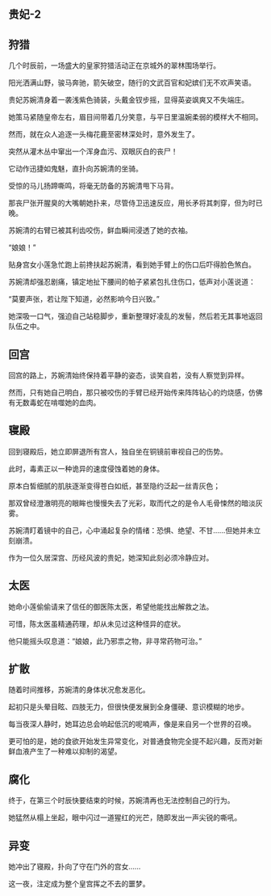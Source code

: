## 贵妃-2

## 狩猎

几个时辰前，一场盛大的皇家狩猎活动正在京城外的翠林围场举行。

阳光洒满山野，骏马奔驰，箭矢破空，随行的文武百官和妃嫔们无不欢声笑语。

贵妃苏婉清身着一袭浅紫色骑装，头戴金钗步摇，显得英姿飒爽又不失端庄。

她策马紧随皇帝左右，眉目间带着几分笑意，与平日里温婉柔弱的模样大不相同。

然而，就在众人追逐一头梅花鹿至密林深处时，意外发生了。

突然从灌木丛中窜出一个浑身血污、双眼灰白的丧尸！

它动作迅捷如鬼魅，直扑向苏婉清的坐骑。

受惊的马儿扬蹄嘶鸣，将毫无防备的苏婉清甩下马背。

那丧尸张开腥臭的大嘴朝她扑来，尽管侍卫迅速反应，用长矛将其刺穿，但为时已晚。

苏婉清的右臂已被其利齿咬伤，鲜血瞬间浸透了她的衣袖。

“娘娘！”

贴身宫女小莲急忙跑上前搀扶起苏婉清，看到她手臂上的伤口后吓得脸色煞白。

苏婉清却强忍剧痛，镇定地扯下腰间的帕子紧紧包扎住伤口，低声对小莲说道：

“莫要声张，若让陛下知道，必然影响今日兴致。”

她深吸一口气，强迫自己站稳脚步，重新整理好凌乱的发髻，然后若无其事地返回队伍之中。

## 回宫

回宫的路上，苏婉清始终保持着平静的姿态，谈笑自若，没有人察觉到异样。

然而，只有她自己明白，那只被咬伤的手臂已经开始传来阵阵钻心的灼烧感，仿佛有无数毒蛇在啃噬她的血肉。


## 寝殿  

回到寝殿后，她立即屏退所有宫人，独自坐在铜镜前审视自己的伤势。

此时，毒素正以一种诡异的速度侵蚀着她的身体。

原本白皙细腻的肌肤逐渐变得苍白如纸，甚至隐约泛起一丝青灰色；

那双曾经澄澈明亮的眼眸也慢慢失去了光彩，取而代之的是令人毛骨悚然的暗淡灰雾。

苏婉清盯着镜中的自己，心中涌起复杂的情绪：恐惧、绝望、不甘……但她并未立刻崩溃。

作为一位久居深宫、历经风波的贵妃，她深知此刻必须冷静应对。

## 太医

她命小莲偷偷请来了信任的御医陈太医，希望他能找出解救之法。

可惜，陈太医虽精通药理，却从未见过这种怪异的症状。

他只能摇头叹息道：“娘娘，此乃邪祟之物，非寻常药物可治。”

## 扩散

随着时间推移，苏婉清的身体状况愈发恶化。

起初只是头晕目眩、四肢无力，但很快便发展到全身僵硬、意识模糊的地步。

每当夜深人静时，她耳边总会响起低沉的呢喃声，像是来自另一个世界的召唤。

更可怕的是，她的食欲开始发生异常变化，对普通食物完全提不起兴趣，反而对新鲜血液产生了一种难以抑制的渴望。

## 腐化

终于，在第三个时辰快要结束的时候，苏婉清再也无法控制自己的行为。

她猛然从榻上坐起，眼中闪过一道猩红的光芒，随即发出一声尖锐的嘶吼。

## 异变

她冲出了寝殿，扑向了守在门外的宫女……

这一夜，注定成为整个皇宫挥之不去的噩梦。